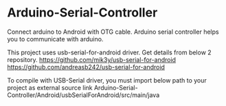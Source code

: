 # Arduino-Serial-Controller
Connect arduino to Android with OTG cable. Arduino serial controller helps you to communicate with arduino.

This project uses usb-serial-for-android driver. Get details from below 2 repository.
https://github.com/mik3y/usb-serial-for-android
https://github.com/andreasb242/usb-serial-for-android

To compile with USB-Serial driver, you must import below path to your project as external source link
Arduino-Serial-Controller/Android/usbSerialForAndroid/src/main/java

